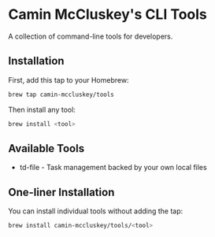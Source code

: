 # Camin McCluskey's CLI Tools

A collection of command-line tools for developers.

## Installation

First, add this tap to your Homebrew:

```bash
brew tap camin-mccluskey/tools
```

Then install any tool:

```bash
brew install <tool>
```

## Available Tools

- td-file - Task management backed by your own local files

## One-liner Installation

You can install individual tools without adding the tap:

```bash
brew install camin-mccluskey/tools/<tool>
```
